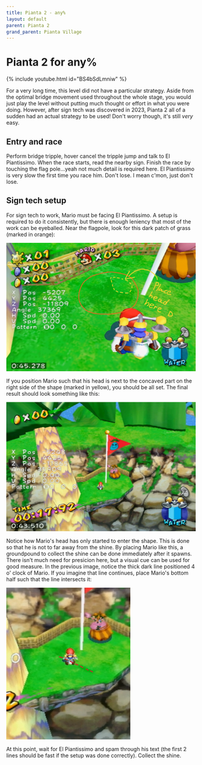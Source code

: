```yaml
---
title: Pianta 2 - any%
layout: default
parent: Pianta 2 
grand_parent: Pianta Village
---
```

# Pianta 2 for any%

{% include youtube.html id="BS4bSdLmniw" %}

For a very long time, this level did not have a particular strategy. Aside from the optimal bridge movement used throughout the whole stage, you would just play the level without putting much thought or effort in what you were doing. However, after sign tech was discovered in 2023, Pianta 2 all of a sudden had an actual strategy to be used! Don't worry though, it's still *very* easy.

## Entry and race
Perform bridge tripple, hover cancel the tripple jump and talk to El Piantissimo. When the race starts, read the nearby sign. Finish the race by touching the flag pole...yeah not much detail is required here. El Piantissimo is very slow the first time you race him. Don't lose. I mean c'mon, just don't lose.

## Sign tech setup
For sign tech to work, Mario must be facing El Piantissimo. A setup is required to do it consistently, but there is enough leniency that most of the work can be eyeballed. Near the flagpole, look for this dark patch of grass (marked in orange):

![Texture Setup](img/pianta2/texture.png)

If you position Mario such that his head is next to the concaved part on the right side of the shape (marked in yellow), you should be all set. The final result should look something like this:

![Setup](img/pianta2/setup.png)

Notice how Mario's head has only started to enter the shape. This is done so that he is not to far away from the shine. By placing Mario like this, a groundpound to collect the shine can be done immediately after it spawns. There isn't much need for presicion here, but a visual cue can be used for good measure. In the previous image, notice the thick dark line positioned 4 o' clock of Mario. If you imagine that line continues, place Mario's bottom half such that the line intersects it:

![Red Line](img/pianta2/redline.png)

At this point, wait for El Piantissimo and spam through his text (the first 2 lines should be fast if the setup was done correctly). Collect the shine.